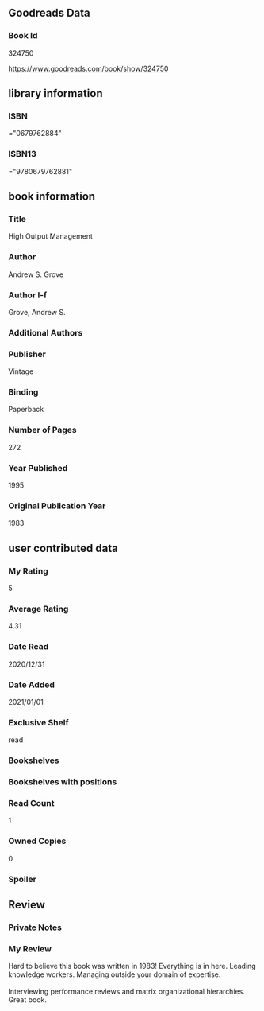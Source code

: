 <!-- This template shows how to bulk convert all columns of data into one markdown file -->
<!-- caveat: KeyError if there's a mismatch. Empty values output nothing -->

## Goodreads Data

### Book Id 

324750

https://www.goodreads.com/book/show/324750

## library information

### ISBN 
="0679762884"

### ISBN13 
="9780679762881"

## book information

### Title
High Output Management

### Author 
Andrew S. Grove

### Author l-f 
Grove, Andrew S.

### Additional Authors


### Publisher 
Vintage

### Binding
Paperback

### Number of Pages
272

### Year Published
1995

### Original Publication Year 
1983

## user contributed data

### My Rating
5

### Average Rating
4.31

### Date Read
2020/12/31

### Date Added
2021/01/01

### Exclusive Shelf
read

### Bookshelves


### Bookshelves with positions


### Read Count
1

### Owned Copies
0

### Spoiler 


## Review

### Private Notes


### My Review
Hard to believe this book was written in 1983! Everything is in here. Leading knowledge workers. Managing outside your domain of expertise. <br/><br/>Interviewing performance reviews and matrix organizational hierarchies. Great book. 